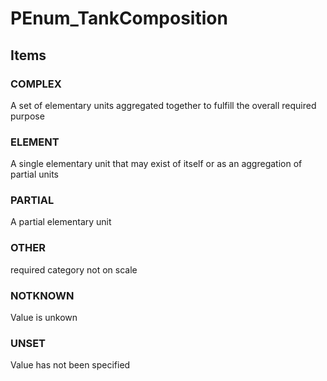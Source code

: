 # PEnum_TankComposition

## Items

### COMPLEX
A set of elementary units aggregated together to fulfill the overall  required purpose

### ELEMENT
A single elementary unit that may exist of itself or as an aggregation of partial units

### PARTIAL
A partial elementary unit

### OTHER
required category not on scale

### NOTKNOWN
Value is unkown

### UNSET
Value has not been specified
